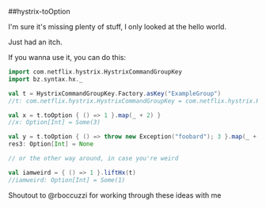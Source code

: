 ##hystrix-toOption

I'm sure it's missing plenty of stuff, I only looked at the hello world.

Just had an itch.

If you wanna use it, you can do this:

```scala
import com.netflix.hystrix.HystrixCommandGroupKey
import bz.syntax.hx._

val t = HystrixCommandGroupKey.Factory.asKey("ExampleGroup")
//t: com.netflix.hystrix.HystrixCommandGroupKey = com.netflix.hystrix.HystrixCommandGroupKey$Factory$HystrixCommandGroupDefault@7b19f87b

val x = t.toOption { () => 1 }.map(_ + 2) }
//x: Option[Int] = Some(3)

val y = t.toOption { () => throw new Exception("foobard"); 3 }.map(_ + 2)
res3: Option[Int] = None

// or the other way around, in case you're weird

val iamweird = { () => 1 }.liftHx(t)
//iamweird: Option[Int] = Some(1)
```

Shoutout to @rboccuzzi for working through these ideas with me
